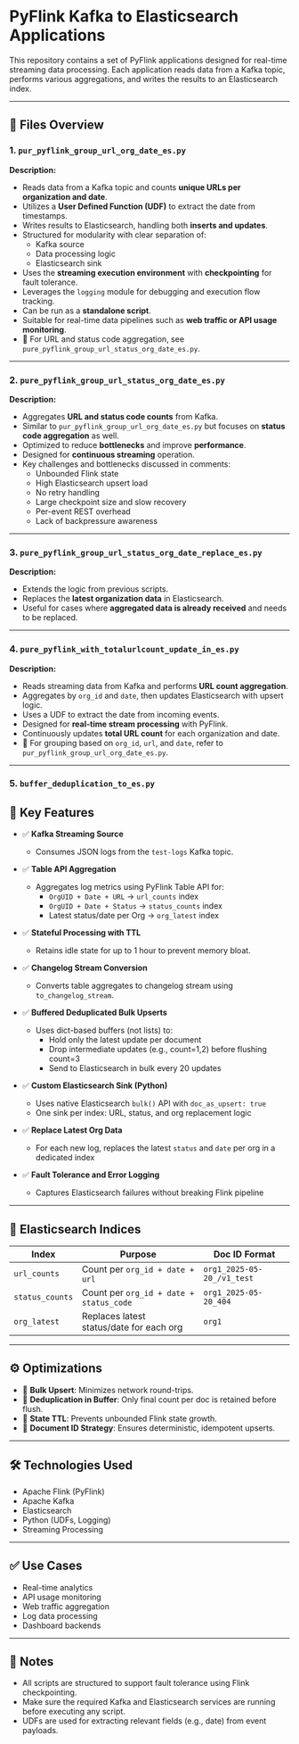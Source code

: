 # PyFlink Kafka to Elasticsearch Applications

This repository contains a set of PyFlink applications designed for real-time streaming data processing. Each application reads data from a Kafka topic, performs various aggregations, and writes the results to an Elasticsearch index.

---

## 📁 Files Overview

### 1. `pur_pyflink_group_url_org_date_es.py`

**Description:**
- Reads data from a Kafka topic and counts **unique URLs per organization and date**.
- Utilizes a **User Defined Function (UDF)** to extract the date from timestamps.
- Writes results to Elasticsearch, handling both **inserts and updates**.
- Structured for modularity with clear separation of:
  - Kafka source
  - Data processing logic
  - Elasticsearch sink
- Uses the **streaming execution environment** with **checkpointing** for fault tolerance.
- Leverages the `logging` module for debugging and execution flow tracking.
- Can be run as a **standalone script**.
- Suitable for real-time data pipelines such as **web traffic or API usage monitoring**.
- 📌 For URL and status code aggregation, see `pure_pyflink_group_url_status_org_date_es.py`.

---

### 2. `pure_pyflink_group_url_status_org_date_es.py`

**Description:**
- Aggregates **URL and status code counts** from Kafka.
- Similar to `pur_pyflink_group_url_org_date_es.py` but focuses on **status code aggregation** as well.
- Optimized to reduce **bottlenecks** and improve **performance**.
- Designed for **continuous streaming** operation.
- Key challenges and bottlenecks discussed in comments:
  - Unbounded Flink state
  - High Elasticsearch upsert load
  - No retry handling
  - Large checkpoint size and slow recovery
  - Per-event REST overhead
  - Lack of backpressure awareness

---

### 3. `pure_pyflink_group_url_status_org_date_replace_es.py`

**Description:**
- Extends the logic from previous scripts.
- Replaces the **latest organization data** in Elasticsearch.
- Useful for cases where **aggregated data is already received** and needs to be replaced.

---

### 4. `pure_pyflink_with_totalurlcount_update_in_es.py`

**Description:**
- Reads streaming data from Kafka and performs **URL count aggregation**.
- Aggregates by `org_id` and `date`, then updates Elasticsearch with upsert logic.
- Uses a UDF to extract the date from incoming events.
- Designed for **real-time stream processing** with PyFlink.
- Continuously updates **total URL count** for each organization and date.
- 📌 For grouping based on `org_id`, `url`, and `date`, refer to `pur_pyflink_group_url_org_date_es.py`.

---

### 5. `buffer_deduplication_to_es.py`

## 📌 Key Features

- ✅ **Kafka Streaming Source**  
  - Consumes JSON logs from the `test-logs` Kafka topic.

- ✅ **Table API Aggregation**  
  - Aggregates log metrics using PyFlink Table API for:
    - `OrgUID + Date + URL` → `url_counts` index
    - `OrgUID + Date + Status` → `status_counts` index
    - Latest status/date per Org → `org_latest` index

- ✅ **Stateful Processing with TTL**  
  - Retains idle state for up to 1 hour to prevent memory bloat.

- ✅ **Changelog Stream Conversion**  
  - Converts table aggregates to changelog stream using `to_changelog_stream`.

- ✅ **Buffered Deduplicated Bulk Upserts**  
  - Uses dict-based buffers (not lists) to:
    - Hold only the latest update per document
    - Drop intermediate updates (e.g., count=1,2) before flushing count=3
    - Send to Elasticsearch in bulk every 20 updates

- ✅ **Custom Elasticsearch Sink (Python)**  
  - Uses native Elasticsearch `bulk()` API with `doc_as_upsert: true`
  - One sink per index: URL, status, and org replacement logic

- ✅ **Replace Latest Org Data**  
  - For each new log, replaces the latest `status` and `date` per org in a dedicated index

- ✅ **Fault Tolerance and Error Logging**  
  - Captures Elasticsearch failures without breaking Flink pipeline

---

## 🧱 Elasticsearch Indices

| Index          | Purpose                                      | Doc ID Format                      |
|----------------|----------------------------------------------|------------------------------------|
| `url_counts`   | Count per `org_id + date + url`              | `org1_2025-05-20_/v1_test`         |
| `status_counts`| Count per `org_id + date + status_code`      | `org1_2025-05-20_404`              |
| `org_latest`   | Replaces latest status/date for each org     | `org1`                             |

---

## ⚙️ Optimizations

- 🧠 **Bulk Upsert**: Minimizes network round-trips.
- 🧠 **Deduplication in Buffer**: Only final count per doc is retained before flush.
- 🧠 **State TTL**: Prevents unbounded Flink state growth.
- 🧠 **Document ID Strategy**: Ensures deterministic, idempotent upserts.

---


## 🛠 Technologies Used

- Apache Flink (PyFlink)
- Apache Kafka
- Elasticsearch
- Python (UDFs, Logging)
- Streaming Processing

---

## ✅ Use Cases

- Real-time analytics
- API usage monitoring
- Web traffic aggregation
- Log data processing
- Dashboard backends

---

## 📝 Notes

- All scripts are structured to support fault tolerance using Flink checkpointing.
- Make sure the required Kafka and Elasticsearch services are running before executing any script.
- UDFs are used for extracting relevant fields (e.g., date) from event payloads.
